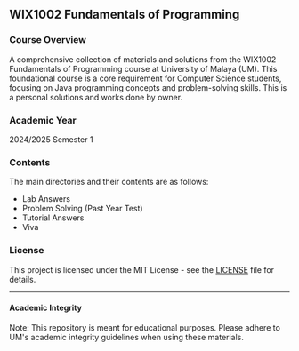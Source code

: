 ## WIX1002 Fundamentals of Programming

### Course Overview
A comprehensive collection of materials and solutions from the WIX1002 Fundamentals of Programming course at University of Malaya (UM). This foundational course is a core requirement for Computer Science students, focusing on Java programming concepts and problem-solving skills. This is a personal solutions and works done by owner.

### Academic Year
2024/2025 Semester 1

### Contents
The main directories and their contents are as follows:

- Lab Answers
- Problem Solving (Past Year Test)
- Tutorial Answers
- Viva 

### License
This project is licensed under the MIT License - see the [LICENSE](LICENSE) file for details.

---

#### Academic Integrity

Note: This repository is meant for educational purposes. Please adhere to UM's academic integrity guidelines when using these materials.